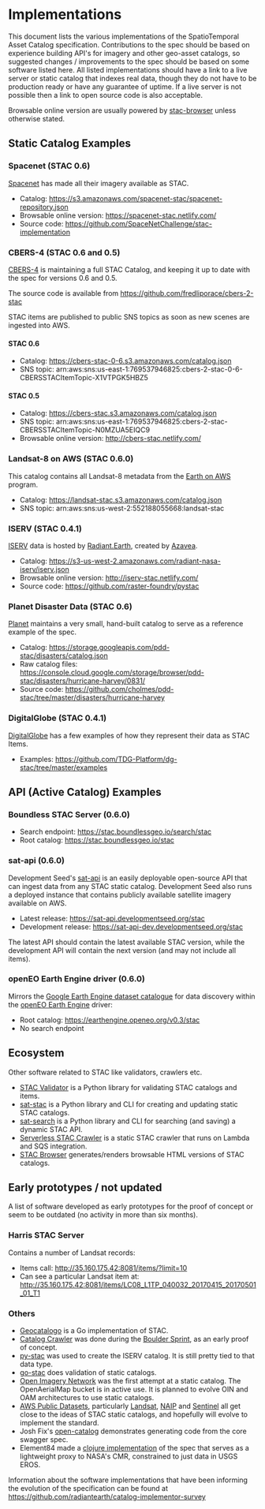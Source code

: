 # Implementations

This document lists the various implementations of the SpatioTemporal Asset Catalog specification. Contributions 
to the spec should be based on experience building API's for imagery and other geo-asset catalogs, so suggested
changes / improvements to the spec should be based on some software listed here. All listed implementations should have a link to a live server or static catalog that indexes real data, though they do not have to be production ready or have any guarantee of uptime. If a live server is not possible then a link to open source code is also acceptable. 

Browsable online version are usually powered by [stac-browser](https://github.com/radiantearth/stac-browser/) unless otherwise stated.

## Static Catalog Examples

### Spacenet (STAC 0.6)

[Spacenet](https://spacenetchallenge.github.io/) has made all their imagery available as STAC.

- Catalog: https://s3.amazonaws.com/spacenet-stac/spacenet-repository.json 
- Browsable online version: https://spacenet-stac.netlify.com/
- Source code: https://github.com/SpaceNetChallenge/stac-implementation

### CBERS-4 (STAC 0.6 and 0.5)

[CBERS-4](https://en.wikipedia.org/wiki/China%E2%80%93Brazil_Earth_Resources_Satellite_program) is maintaining 
a full STAC Catalog, and keeping it up to date with the spec for versions 0.6 and 0.5.

The source code is available from https://github.com/fredliporace/cbers-2-stac

STAC items are published to public SNS topics as soon as new scenes are ingested into AWS.

#### STAC 0.6

- Catalog: https://cbers-stac-0-6.s3.amazonaws.com/catalog.json
- SNS topic: arn:aws:sns:us-east-1:769537946825:cbers-2-stac-0-6-CBERSSTACItemTopic-X1VTPGK5HBZ5

#### STAC 0.5

- Catalog: https://cbers-stac.s3.amazonaws.com/catalog.json
- SNS topic: arn:aws:sns:us-east-1:769537946825:cbers-2-stac-CBERSSTACItemTopic-N0MZUA5EIQC9
- Browsable online version: http://cbers-stac.netlify.com/

### Landsat-8 on AWS (STAC 0.6.0)

This catalog contains all Landsat-8 metadata from the [Earth on AWS](https://aws.amazon.com/earth/) program.

- Catalog: https://landsat-stac.s3.amazonaws.com/catalog.json
- SNS topic: arn:aws:sns:us-west-2:552188055668:landsat-stac


### ISERV (STAC 0.4.1)

[ISERV](https://www.nasa.gov/mission_pages/station/research/experiments/867.html) data is hosted by
[Radiant.Earth](http://radiant.earth), created by [Azavea](http://azavea.com).

- Catalog: https://s3-us-west-2.amazonaws.com/radiant-nasa-iserv/iserv.json
- Browsable online version: http://iserv-stac.netlify.com/
- Source code: https://github.com/raster-foundry/pystac

### Planet Disaster Data (STAC 0.6)

[Planet](http://planet.com) maintains a very small, hand-built catalog to serve as a reference example
of the spec.

- Catalog: https://storage.googleapis.com/pdd-stac/disasters/catalog.json
- Raw catalog files: https://console.cloud.google.com/storage/browser/pdd-stac/disasters/hurricane-harvey/0831/
- Source code: https://github.com/cholmes/pdd-stac/tree/master/disasters/hurricane-harvey

### DigitalGlobe (STAC 0.4.1)

[DigitalGlobe](http://digitalglobe.com) has a few examples of how they represent their data as STAC Items.

- Examples: https://github.com/TDG-Platform/dg-stac/tree/master/examples

## API (Active Catalog) Examples
### Boundless STAC Server (0.6.0)

* Search endpoint: https://stac.boundlessgeo.io/search/stac
* Root catalog: https://stac.boundlessgeo.io/stac

### sat-api (0.6.0)

Development Seed's [sat-api](https://github.com/sat-utils/sat-api) is an easily deployable open-source API that can ingest data from any STAC static catalog. Development Seed also runs a deployed instance that contains publicly available satellite imagery available on AWS.

* Latest release: https://sat-api.developmentseed.org/stac
* Development release: https://sat-api-dev.developmentseed.org/stac

The latest API should contain the latest available STAC version, while the development API will contain the next version (and may not include all items).

### openEO Earth Engine driver (0.6.0)

Mirrors the [Google Earth Engine dataset catalogue](https://developers.google.com/earth-engine/datasets/) for data discovery within the [openEO Earth Engine](https://github.com/Open-EO/openeo-earthengine-driver) driver:

* Root catalog: https://earthengine.openeo.org/v0.3/stac
* No search endpoint

## Ecosystem

Other software related to STAC like validators, crawlers etc.

 * [STAC Validator](https://github.com/sparkgeo/stac-validator) is a Python library for validating STAC catalogs and items.
 * [sat-stac](https://github.com/sat-utils/sat-stac]) is a Python library and CLI for creating and updating static STAC catalogs.
 * [sat-search](https://github.com/sat-utils/sat-search) is a Python library and CLI for searching (and saving) a dynamic STAC API.
 * [Serverless STAC Crawler](https://github.com/fredliporace/stac-crawler) is a static STAC crawler that runs on Lambda and SQS integration.
 * [STAC Browser](https://github.com/radiantearth/stac-browser/) generates/renders browsable HTML versions of STAC catalogs.

## Early prototypes / not updated

A list of software developed as early prototypes for the proof of concept or seem to be outdated (no activity in more than six months).

### Harris STAC Server

Contains a number of Landsat records:

* Items call: http://35.160.175.42:8081/items/?limit=10 
* Can see a particular Landsat item at: http://35.160.175.42:8081/items/LC08_L1TP_040032_20170415_20170501_01_T1

### Others

* [Geocatalogo](https://github.com/go-spatial/geocatalogo) is a Go implementation of STAC.
* [Catalog Crawler](https://github.com/radiantearth/community-sprints/tree/master/10252017-boulder-co/catalog-crawler) was done during the [Boulder Sprint](https://github.com/radiantearth/community-sprints/tree/master/10252017-boulder-co), as an early proof of concept.
* [py-stac](https://github.com/raster-foundry/pystac) was used to create the ISERV catalog. It is still pretty tied to that data type.
* [go-stac](https://github.com/planetlabs/go-stac) does validation of static catalogs.
* [Open Imagery Network](https://openimagerynetwork.github.io/) was the first attempt at a static catalog. The OpenAerialMap 
  bucket is in active use. It is planned to evolve OIN and OAM architectures to use static catalogs.
* [AWS Public Datasets](http://aws.amazon.com/public-datasets/), particularly [Landsat](http://aws.amazon.com/public-datasets/landsat/), 
  [NAIP](https://aws.amazon.com/public-datasets/naip/) and [Sentinel](http://sentinel-pds.s3-website.eu-central-1.amazonaws.com/) all
  get close to the ideas of STAC static catalogs, and hopefully will evolve to implement the standard.
* Josh Fix's [open-catalog](https://github.com/joshfix/open-catalog) demonstrates generating code from the core swagger spec.
* Element84 made a [clojure implementation](https://github.com/Element84/catalog-api-spec/tree/dev/implementations/e84) of the spec that serves as a lightweight proxy to NASA's CMR, constrained to just data in USGS EROS. 

Information about the software implementations that have been informing the evolution of the specification can be found at
https://github.com/radiantearth/catalog-implementor-survey
